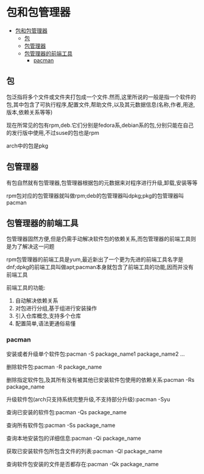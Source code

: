 # 包和包管理器

<!-- TOC -->

- [包和包管理器](#包和包管理器)
    - [包](#包)
    - [包管理器](#包管理器)
    - [包管理器的前端工具](#包管理器的前端工具)
        - [pacman](#pacman)

<!-- /TOC -->

## 包

包泛指将多个文件或文件夹打包成一个文件.然而,这里所说的一般是指一个软件的包,其中包含了可执行程序,配置文件,帮助文件,以及其元数据信息(名称,作者,用途,版本,依赖关系等等)

现在所常见的包有rpm,deb.它们分别是fedora系,debian系的包,分别只能在自己的发行版中使用,不过suse的包也是rpm

arch中的包是pkg

## 包管理器

有包自然就有包管理器,包管理器根据包的元数据来对程序进行升级,卸载,安装等等

rpm包对应的包管理器就叫做rpm;deb的包管理器叫dpkg;pkg的包管理器叫pacman

## 包管理器的前端工具

包管理器固然方便,但是仍需手动解决软件包的依赖关系,而包管理器的前端工具则是为了解决这一问题

rpm包管理器的前端工具是yum,最近新出了一个更为先进的前端工具名字是dnf;dpkg的前端工具叫做apt;pacman本身就包含了前端工具的功能,因而并没有前端工具

前端工具的功能:

1. 自动解决依赖关系
2. 对包进行分组,基于组进行安装操作
3. 引入仓库概念,支持多个仓库
4. 配置简单,语法更通俗易懂

### pacman

安装或者升级单个软件包:pacman -S package_name1 package_name2 ...

删除软件包:pacman -R package_name

删除指定软件包,及其所有没有被其他已安装软件包使用的依赖关系:pacman -Rs package_name

升级软件包(arch只支持系统完整升级,不支持部分升级):pacman -Syu

查询已安装的软件包:pacman -Qs package_name

查询所有软件包:pacman -Ss package_name

查询本地安装包的详细信息:pacman -Qi package_name

获取已安装软件包所包含文件的列表:pacman -Ql package_name

查询软件包安装的文件是否都存在:pacman -Qk package_name